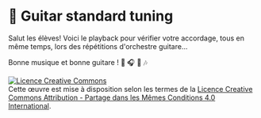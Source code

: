 # :guitar: Guitar standard tuning

Salut les élèves! Voici le playback pour vérifier votre accordage, tous en même temps, lors des répétitions d'orchestre guitare...

Bonne musique et bonne guitare ! :musical_score: :headphones: :musical_note: :notes:


<a rel="license" href="http://creativecommons.org/licenses/by-sa/4.0/"><img alt="Licence Creative Commons" style="border-width:0" src="https://i.creativecommons.org/l/by-sa/4.0/88x31.png" /></a><br />Cette œuvre est mise à disposition selon les termes de la <a rel="license" href="http://creativecommons.org/licenses/by-sa/4.0/">Licence Creative Commons Attribution -  Partage dans les Mêmes Conditions 4.0 International</a>.
